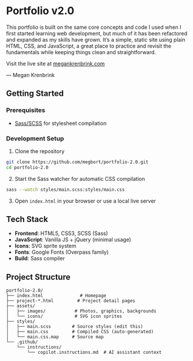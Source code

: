 # Portfolio v2.0

This portfolio is built on the same core concepts and code I used when I first started learning web development, but much of it has been refactored and expanded as my skills have grown. It’s a simple, static site using plain HTML, CSS, and JavaScript, a great place to practice and revisit the fundamentals while keeping things clean and straightforward.

Visit the live site at [megankrenbrink.com](https://megankrenbrink.com)

— Megan Krenbrink

## Getting Started

### Prerequisites

- [Sass/SCSS](https://sass-lang.com/install) for stylesheet compilation

### Development Setup

1. Clone the repository

```bash
git clone https://github.com/megbort/portfolio-2.0.git
cd portfolio-2.0
```

2. Start the Sass watcher for automatic CSS compilation

```bash
sass --watch styles/main.scss:styles/main.css
```

3. Open `index.html` in your browser or use a local live server

## Tech Stack

- **Frontend**: HTML5, CSS3, SCSS (Sass)
- **JavaScript**: Vanilla JS + jQuery (minimal usage)
- **Icons**: SVG sprite system
- **Fonts**: Google Fonts (Overpass family)
- **Build**: Sass compiler

## Project Structure

```
portfolio-2.0/
├── index.html              # Homepage
├── project-*.html         # Project detail pages
├── assets/
│   ├── images/           # Photos, graphics, backgrounds
│   └── icons/            # SVG icon sprites
├── styles/
│   ├── main.scss        # Source styles (edit this)
│   ├── main.css         # Compiled CSS (auto-generated)
│   └── main.css.map     # Source map
└── .github/
    └── instructions/
        └── copilot.instructions.md  # AI assistant context
```
